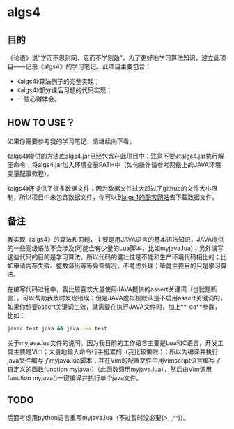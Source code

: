 # algs4
## 目的
《论语》说“学而不思则罔，思而不学则殆”，为了更好地学习算法知识，建立此项目——记录《algs4》的学习笔记。此项目主要包含：

+   《algs4》算法例子的完整实现；
+   《algs4》部分课后习题的代码实现；
+   一些心得体会。

## HOW TO USE？

如果你需要参考我的学习笔记，请继续向下看。

《algs4》提供的方法库algs4.jar已经包含在此项目中；注意不要对algs4.jar执行解压命令；将algs4.jar加入环境变量PATH中（如何操作请参考网络上的JAVA环境变量配置教程）。

《algs4》还提供了很多数据文件；因为数据文件过大超过了github的文件大小限制，所以项目中未包含数据文件，你可以到[algs4的配套网站](https://algs4.cs.princeton.edu/)去下载数据文件。

## 备注

我实现《algs4》的算法和习题，主要是用JAVA语言的基本语法知识，JAVA提供的一些高级语法不会涉及(可能会有少量的Lua脚本，比如myjava.lua)；另外编写这些代码的目的是学习算法，所以代码的健壮性是不能和生产环境代码相比的；比如申请内存失败、整数溢出等等异常情况，不考虑处理；毕竟主要目的只是学习算法。

在编写代码过程中，我比较喜欢大量使用JAVA提供的assert关键词（也就是断言），可以帮助我及时发现错误；但是JAVA虚拟机默认是不启用assert关键词的，如果你想要assert关键词生效，就需要在执行JAVA文件时，加上**-ea**参数，比如：

```bash
javac test.java && java -ea test
```

关于myjava.lua文件的说明。因为我目前的工作语言主要是Lua和C语言，开发工具主要是Vim；大量地输入命令行手挺累的（我比较懒啦:）；所以为编译并执行java文件编写了myjava.lua脚本；并在Vim的配置文件中用vimscript语言编写了自定义的函数function myjava()（此函数调用myjava.lua），然后由Vim调用function myjava()一键编译并执行单个java文件。

## TODO

后面考虑用python语言重写myjava.lua（不过暂时没必要(>‿◠)）。